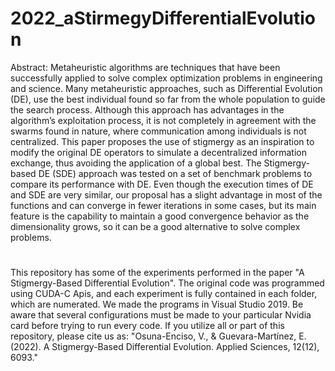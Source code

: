# 2022_aStirmegyDifferentialEvolution
Abstract: Metaheuristic algorithms are techniques that have been successfully applied to solve complex optimization problems in engineering and science. Many metaheuristic approaches, such as Differential Evolution (DE), use the best individual found so far from the whole population to guide the search process. Although this approach has advantages in the algorithm’s exploitation process, it is not completely in agreement with the swarms found in nature, where communication among individuals is not centralized. This paper proposes the use of stigmergy as an inspiration to modify the original DE operators to simulate a decentralized information exchange, thus avoiding the application of a global best. The Stigmergy-based DE (SDE) approach was tested on a set of benchmark problems to compare its performance with DE. Even though the execution times of DE and SDE are very similar, our proposal has a slight advantage in most of the functions and can converge in fewer iterations in some cases, but its main feature is the capability to maintain a good convergence behavior as the dimensionality grows, so it can be a good alternative to solve complex problems.
#
This repository has some of the experiments performed in the paper "A Stigmergy-Based Differential Evolution". The original code was programmed using CUDA-C Apis, and each experiment is fully contained in each folder, which are numerated. We made the programs in Visual Studio 2019. Be aware that several configurations must be made to your particular Nvidia card before trying to run every code. 
If you utilize all or part of this repository, please cite us as: "Osuna-Enciso, V., & Guevara-Martínez, E. (2022). A Stigmergy-Based Differential Evolution. Applied Sciences, 12(12), 6093."
